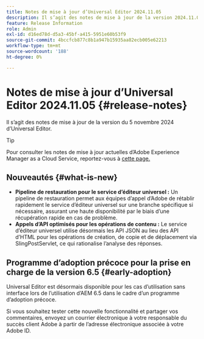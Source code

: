 ```yaml
---
title: Notes de mise à jour d’Universal Editor 2024.11.05
description: Il s’agit des notes de mise à jour de la version 2024.11.05 d’Universal Editor.
feature: Release Information
role: Admin
exl-id: d16ed78d-d5a3-45bf-a415-5951e60b53f9
source-git-commit: 4bccfcb877c8b1a947b15935aa82ecb005e62213
workflow-type: tm+mt
source-wordcount: '188'
ht-degree: 0%

---
```



# Notes de mise à jour d’Universal Editor 2024.11.05 {#release-notes}

Il s’agit des notes de mise à jour de la version du 5 novembre 2024 d’Universal Editor.

>[!TIP]
>
>Pour consulter les notes de mise à jour actuelles d’Adobe Experience Manager as a Cloud Service, reportez-vous à [cette page.](/help/release-notes/release-notes-cloud/release-notes-current.md)

## Nouveautés {#what-is-new}

* **Pipeline de restauration pour le service d’éditeur universel :** Un pipeline de restauration permet aux équipes d’appel d’Adobe de rétablir rapidement le service d’éditeur universel sur une branche spécifique si nécessaire, assurant une haute disponibilité par le biais d’une récupération rapide en cas de problème.
* **Appels d’API optimisés pour les opérations de contenu :** Le service d’éditeur universel utilise désormais les API JSON au lieu des API d’HTML pour les opérations de création, de copie et de déplacement via SlingPostServlet, ce qui rationalise l’analyse des réponses.

## Programme d’adoption précoce pour la prise en charge de la version 6.5 {#early-adoption}

Universal Editor est désormais disponible pour les cas d’utilisation sans interface lors de l’utilisation d’AEM 6.5 dans le cadre d’un programme d’adoption précoce.

Si vous souhaitez tester cette nouvelle fonctionnalité et partager vos commentaires, envoyez un courrier électronique à votre responsable du succès client Adobe à partir de l’adresse électronique associée à votre Adobe ID.
